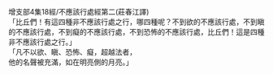 增支部4集18經/不應該行處經第二(莊春江譯)  
「比丘們！有這四種非不應該行處之行，哪四種呢？不到欲的不應該行處，不到瞋的不應該行處，不到癡的不應該行處，不到恐怖的不應該行處，比丘們！這是四種非不應該行處之行。」  
「凡不以欲、瞋、恐怖、癡，超越法者，  
他的名聲被充滿，如在明亮側的月亮。」  
  
  
